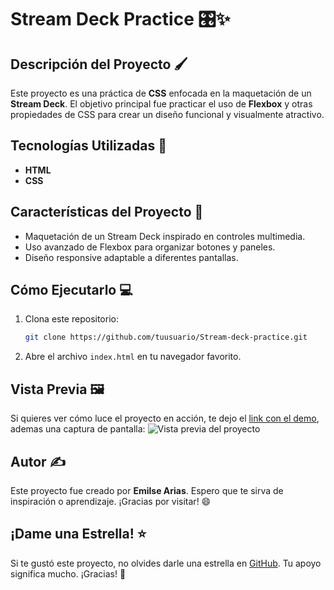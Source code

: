 # Stream Deck Practice 🎛️✨

## Descripción del Proyecto 🖌️
Este proyecto es una práctica de **CSS** enfocada en la maquetación de un **Stream Deck**. El objetivo principal fue practicar el uso de **Flexbox** y otras propiedades de CSS para crear un diseño funcional y visualmente atractivo.

## Tecnologías Utilizadas 🚀
- **HTML**
- **CSS**

## Características del Proyecto 🌟
- Maquetación de un Stream Deck inspirado en controles multimedia.
- Uso avanzado de Flexbox para organizar botones y paneles.
- Diseño responsive adaptable a diferentes pantallas.

## Cómo Ejecutarlo 💻
1. Clona este repositorio:
   ```bash
   git clone https://github.com/tuusuario/Stream-deck-practice.git
   ```
2. Abre el archivo `index.html` en tu navegador favorito.

## Vista Previa 🖼️
Si quieres ver cómo luce el proyecto en acción, te dejo el [link con el demo](https://stream-deck-practice.netlify.app/), ademas una captura de pantalla:
![Vista previa del proyecto](https://via.placeholder.com/800x400.png?text=Captura+de+Pantalla+del+Proyecto)


## Autor ✍️
Este proyecto fue creado por **Emilse Arias**. Espero que te sirva de inspiración o aprendizaje. ¡Gracias por visitar! 😄

## ¡Dame una Estrella! ⭐
Si te gustó este proyecto, no olvides darle una estrella en [GitHub](https://github.com/emiarias/stream-deck-practice). Tu apoyo significa mucho. ¡Gracias! 🌟

